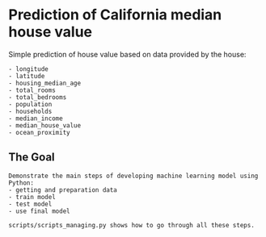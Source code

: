 # Prediction of California median house value

Simple prediction of house value based on data provided by the house:

    - longitude
    - latitude
    - housing_median_age
    - total_rooms
    - total_bedrooms
    - population
    - households
    - median_income
    - median_house_value
    - ocean_proximity

## The Goal
    Demonstrate the main steps of developing machine learning model using Python:
    - getting and preparation data
    - train model
    - test model
    - use final model

    scripts/scripts_managing.py shows how to go through all these steps.
